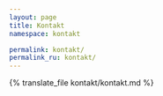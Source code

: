 ```yaml
---
layout: page
title: Kontakt
namespace: kontakt

permalink: kontakt/
permalink_ru: kontakt/
---
```

{% translate_file kontakt/kontakt.md %}
